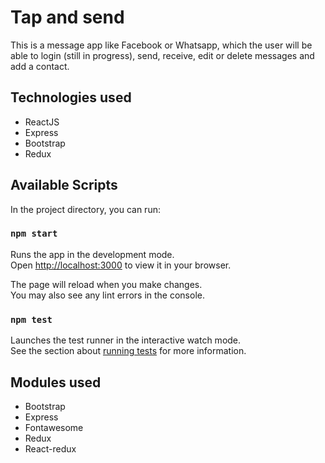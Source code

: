 # Tap and send

This is a message app like Facebook or Whatsapp, which the user will be able to login (still in progress), send, receive, edit or delete messages and add a contact.

## Technologies used
- ReactJS
- Express
- Bootstrap
- Redux

## Available Scripts

In the project directory, you can run:

### `npm start`

Runs the app in the development mode.\
Open [http://localhost:3000](http://localhost:3000) to view it in your browser.

The page will reload when you make changes.\
You may also see any lint errors in the console.

### `npm test`

Launches the test runner in the interactive watch mode.\
See the section about [running tests](https://facebook.github.io/create-react-app/docs/running-tests) for more information.

## Modules used
- Bootstrap
- Express
- Fontawesome
- Redux
- React-redux
